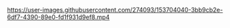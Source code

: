 

https://user-images.githubusercontent.com/274093/153704040-3bb9cb2e-6df7-4390-89e0-fd1f931d9ef8.mp4


